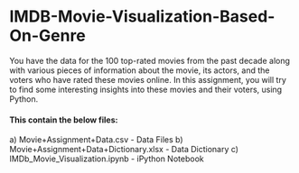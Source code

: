 # IMDB-Movie-Visualization-Based-On-Genre

You have the data for the 100 top-rated movies from the past decade along with various pieces of information about the movie, its actors, and the voters who have rated these movies online. In this assignment, you will try to find some interesting insights into these movies and their voters, using Python.

#### This contain the below files:

a) Movie+Assignment+Data.csv -  Data Files
b) Movie+Assignment+Data+Dictionary.xlsx - Data Dictionary
c) IMDb_Movie_Visualization.ipynb - iPython Notebook
